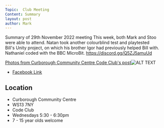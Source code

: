 ```yaml
---
Topic:  Club Meeting
Content: Summary
layout: post
author: Mark
---
```

Summary of 29th November 2022 meeting
This week, both Mark and Stoo were able to attend. 
Natan took another colourblind test and playtested Bill's Unity project, on which his brother Igor had previously helped Bill with.
Nathaniel coded with the BBC MicroBit.
https://discord.gg/Q5ZJ5amuUd

[Photos from Curborough Community Centre Code Club's post](https://www.facebook.com/720665616418529/posts/649987583486333)![ALT TEXT](https://scontent.fbhx6-1.fna.fbcdn.net/v/t39.30808-6/317601174_649986563486435_6076318757106787174_n.jpg?stp=dst-jpg_p720x720&_nc_cat=105&ccb=1-7&_nc_sid=5f2048&_nc_ohc=HBbgMKZER5sAX-OjiKn&_nc_ht=scontent.fbhx6-1.fna&edm=AKK4YLsEAAAA&oh=00_AfDlxvat7czbQ2AkrmalRvQPGCpizGPYahsghKLFDCMFjA&oe=652B11BE)

* [Facebook Link](https://www.facebook.com/720665616418529/posts/649987583486333)

## Location

* Curborough Community Centre
* WS13 7NY
* Code Club
* Wednesdays 5:30 - 6:30pm
* 7 - 15 year olds welcome

